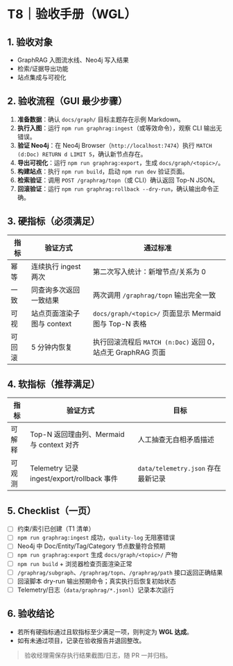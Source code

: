 # T8｜验收手册（WGL）

## 1. 验收对象
- GraphRAG 入图流水线、Neo4j 写入结果
- 检索/证据导出功能
- 站点集成与可视化

## 2. 验收流程（GUI 最少步骤）
1. **准备数据**：确认 `docs/graph/` 目标主题存在示例 Markdown。
2. **执行入图**：运行 `npm run graphrag:ingest`（或等效命令），观察 CLI 输出无错误。
3. **验证 Neo4j**：在 Neo4j Browser（`http://localhost:7474`）执行 `MATCH (d:Doc) RETURN d LIMIT 5`，确认新节点存在。
4. **导出可视化**：运行 `npm run graphrag:export`，生成 `docs/graph/<topic>/`。
5. **构建站点**：执行 `npm run build`，启动 `npm run dev` 验证页面。
6. **检索验证**：调用 `POST /graphrag/topn`（或 CLI）确认返回 Top-N JSON。
7. **回滚验证**：运行 `npm run graphrag:rollback --dry-run`，确认输出命令正确。

## 3. 硬指标（必须满足）
| 指标 | 验证方式 | 通过标准 |
| --- | --- | --- |
| 幂等 | 连续执行 ingest 两次 | 第二次写入统计：新增节点/关系为 0 |
| 一致 | 同查询多次返回一致结果 | 两次调用 `/graphrag/topn` 输出完全一致 |
| 可视 | 站点页面渲染子图与 context | `docs/graph/<topic>/` 页面显示 Mermaid 图与 Top-N 表格 |
| 可回滚 | 5 分钟内恢复 | 执行回滚流程后 `MATCH (n:Doc)` 返回 0，站点无 GraphRAG 页面 |

## 4. 软指标（推荐满足）
| 指标 | 验证方式 | 目标 |
| --- | --- | --- |
| 可解释 | Top-N 返回理由列、Mermaid 与 context 对齐 | 人工抽查无自相矛盾描述 |
| 可观测 | Telemetry 记录 ingest/export/rollback 事件 | `data/telemetry.json` 存在最新记录 |

## 5. Checklist（一页）
- [ ] 约束/索引已创建（T1 清单）
- [ ] `npm run graphrag:ingest` 成功，`quality-log` 无阻塞错误
- [ ] Neo4j 中 Doc/Entity/Tag/Category 节点数量符合预期
- [ ] `npm run graphrag:export` 生成 `docs/graph/<topic>/` 产物
- [ ] `npm run build` + 浏览器检查页面渲染正常
- [ ] `/graphrag/subgraph`、`/graphrag/topn`、`/graphrag/path` 接口返回正确结果
- [ ] 回滚脚本 dry-run 输出预期命令；真实执行后恢复初始状态
- [ ] Telemetry/日志（`data/graphrag/*.jsonl`）记录本次运行

## 6. 验收结论
- 若所有硬指标通过且软指标至少满足一项，则判定为 **WGL 达成**。
- 如有未通过项目，记录在验收报告并退回整改。

> 验收经理需保存执行结果截图/日志，随 PR 一并归档。
